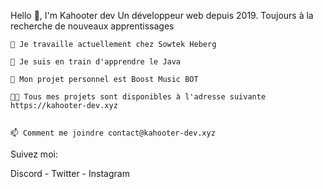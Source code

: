 Hello 👋, I'm Kahooter dev
Un développeur web depuis 2019. Toujours à la recherche de nouveaux apprentissages



    🔭 Je travaille actuellement chez Sowtek Heberg

    🌱 Je suis en train d'apprendre le Java

    🚧 Mon projet personnel est Boost Music BOT
    
    👨‍💻 Tous mes projets sont disponibles à l'adresse suivante https://kahooter-dev.xyz


    📫 Comment me joindre contact@kahooter-dev.xyz

Suivez moi:

Discord - Twitter - Instagram
